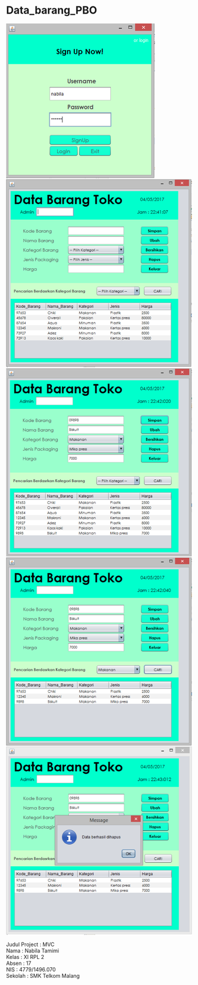 # Data_barang_PBO

![ScreenShot1](https://github.com/nabilatamimi/Data_barang_PBO/blob/master/1.PNG)
![ScreenShot1](https://github.com/nabilatamimi/Data_barang_PBO/blob/master/2.PNG)
![ScreenShot1](https://github.com/nabilatamimi/Data_barang_PBO/blob/master/3.PNG)
![ScreenShot1](https://github.com/nabilatamimi/Data_barang_PBO/blob/master/4.PNG)
![ScreenShot1](https://github.com/nabilatamimi/Data_barang_PBO/blob/master/5.PNG)

Judul Project : MVC <br>
Nama : Nabila Tamimi <br>
Kelas : XI RPL 2 <br>
Absen : 17 <br>
NIS : 4779/1496.070 <br> 
Sekolah : SMK Telkom Malang <br> 
